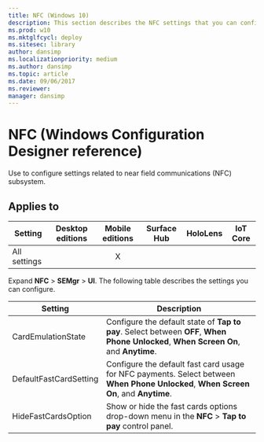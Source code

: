 ```yaml
---
title: NFC (Windows 10)
description: This section describes the NFC settings that you can configure in provisioning packages for Windows 10 using Windows Configuration Designer.
ms.prod: w10
ms.mktglfcycl: deploy
ms.sitesec: library
author: dansimp
ms.localizationpriority: medium
ms.author: dansimp
ms.topic: article
ms.date: 09/06/2017
ms.reviewer: 
manager: dansimp
---
```


# NFC (Windows Configuration Designer reference)

Use to configure settings related to near field communications (NFC) subsystem.

## Applies to

| Setting   | Desktop editions | Mobile editions | Surface Hub | HoloLens | IoT Core |
| --- | :---: | :---: | :---: | :---: | :---: |
| All settings |   | X |  |  |  |

Expand **NFC** > **SEMgr** > **UI**. The following table describes the settings you can configure.

| Setting | Description |
| --- | --- |
| CardEmulationState | Configure the default state of **Tap to pay**. Select between **OFF**, **When Phone Unlocked**, **When Screen On**, and **Anytime**. |
| DefaultFastCardSetting | Configure the default fast card usage for NFC payments. Select between **When Phone Unlocked**, **When Screen On**, and **Anytime**. |
| HideFastCardsOption | Show or hide the fast cards options drop-down menu in the **NFC** > **Tap to pay** control panel. |
